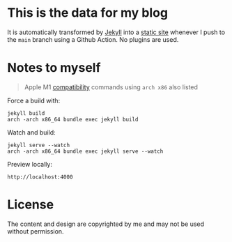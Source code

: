 # This is the data for my blog

It is automatically transformed by [Jekyll](http://github.com/mojombo/jekyll) into a [static site](http://pketh.github.io) whenever I push to the `main` branch using a Github Action. No plugins are used.

# Notes to myself

> Apple M1 [compatibility](https://talk.jekyllrb.com/t/jekyll-installation-on-macs-w-arm64-w-o-package-manager/5365/2) commands using `arch x86` also listed

Force a build with:

	jekyll build
	arch -arch x86_64 bundle exec jekyll build

Watch and build:

	jekyll serve --watch
	arch -arch x86_64 bundle exec jekyll serve --watch

Preview locally:

	http://localhost:4000

# License

The content and design are copyrighted by me and may not be used without permission.
